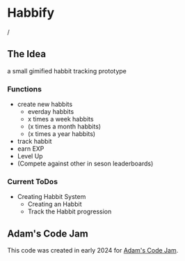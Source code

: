 # Habbify
/

## The Idea
a small gimified habbit tracking prototype

### Functions
- create new habbits
  - everday habbits
  - x times a week habbits
  - (x times a month habbits)
  - (x times a year habbits)
- track habbit
- earn EXP
- Level Up
- (Compete against other in seson leaderboards)
  
### Current ToDos
- Creating Habbit System
  - Creating an Habbit
  - Track the Habbit progression


## Adam's Code Jam
This code was created in early 2024 for [Adam's Code Jam](https://jam.adamlearns.com/).

